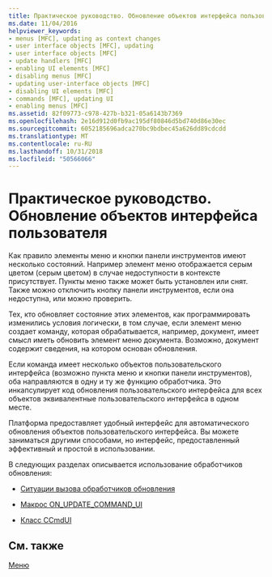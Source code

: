 ```yaml
---
title: Практическое руководство. Обновление объектов интерфейса пользователя
ms.date: 11/04/2016
helpviewer_keywords:
- menus [MFC], updating as context changes
- user interface objects [MFC], updating
- user interface objects [MFC]
- update handlers [MFC]
- enabling UI elements [MFC]
- disabling menus [MFC]
- updating user-interface objects [MFC]
- disabling UI elements [MFC]
- commands [MFC], updating UI
- enabling menus [MFC]
ms.assetid: 82f09773-c978-427b-b321-05a6143b7369
ms.openlocfilehash: 2e16d912d0fb9ac195df80846d5bd740d86e30ec
ms.sourcegitcommit: 6052185696adca270bc9bdbec45a626dd89cdcdd
ms.translationtype: MT
ms.contentlocale: ru-RU
ms.lasthandoff: 10/31/2018
ms.locfileid: "50566066"
---
```

# <a name="how-to-update-user-interface-objects"></a>Практическое руководство. Обновление объектов интерфейса пользователя

Как правило элементы меню и кнопки панели инструментов имеют несколько состояний. Например элемент меню отображается серым цветом (серым цветом) в случае недоступности в контексте присутствует. Пункты меню также может быть установлен или снят. Также можно отключить кнопку панели инструментов, если она недоступна, или можно проверить.

Тех, кто обновляет состояние этих элементов, как программировать изменились условия логически, в том случае, если элемент меню создает команду, которая обрабатывается, например, документ, имеет смысл иметь обновить элемент меню документа. Возможно, документ содержит сведения, на котором основан обновления.

Если команда имеет несколько объектов пользовательского интерфейса (возможно пункта меню и кнопки панели инструментов), оба направляются в одну и ту же функцию обработчика. Это инкапсулирует код обновления пользовательского интерфейса для всех объектов эквивалентные пользовательского интерфейса в одном месте.

Платформа предоставляет удобный интерфейс для автоматического обновления объектов пользовательского интерфейса. Вы можете заниматься другими способами, но интерфейс, предоставленный эффективный и простой в использовании.

В следующих разделах описывается использование обработчиков обновления:

- [Ситуации вызова обработчиков обновления](../mfc/when-update-handlers-are-called.md)

- [Макрос ON_UPDATE_COMMAND_UI](../mfc/on-update-command-ui-macro.md)

- [Класс CCmdUI](../mfc/the-ccmdui-class.md)

## <a name="see-also"></a>См. также

[Меню](../mfc/menus-mfc.md)

